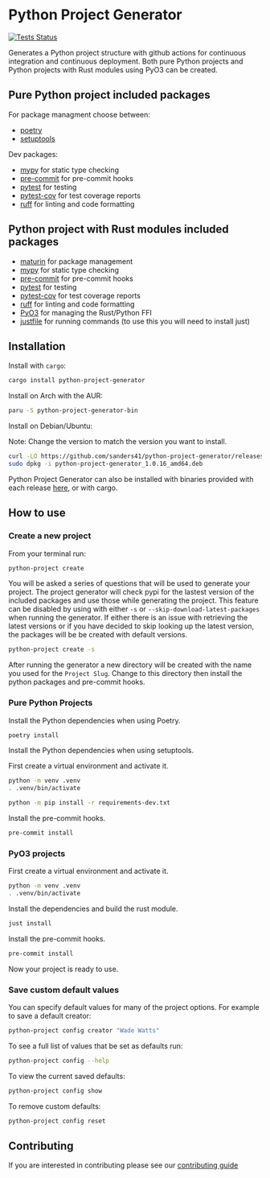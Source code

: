 # Python Project Generator

[![Tests Status](https://github.com/sanders41/python-project-generator/workflows/Testing/badge.svg?branch=main&event=push)](https://github.com/sanders41/python-project-generator/actions?query=workflow%3ATesting+branch%3Amain+event%3Apush)

Generates a Python project structure with github actions for continuous integration and continuous
deployment. Both pure Python projects and Python projects with Rust modules using PyO3 can be
created.

## Pure Python project included packages

For package managment choose between:

- [poetry](https://python-poetry.org/)
- [setuptools](https://github.com/pypa/setuptools)

Dev packages:

- [mypy](https://www.mypy-lang.org/) for static type checking
- [pre-commit](https://github.com/pre-commit/pre-commit) for pre-commit hooks
- [pytest](https://docs.pytest.org/en/latest/) for testing
- [pytest-cov](https://github.com/pytest-dev/pytest-cov) for test coverage reports
- [ruff](https://beta.ruff.rs/docs/) for linting and code formatting

## Python project with Rust modules included packages

- [maturin](https://github.com/PyO3/maturin) for package management
- [mypy](https://www.mypy-lang.org/) for static type checking
- [pre-commit](https://github.com/pre-commit/pre-commit) for pre-commit hooks
- [pytest](https://docs.pytest.org/en/latest/) for testing
- [pytest-cov](https://github.com/pytest-dev/pytest-cov) for test coverage reports
- [ruff](https://beta.ruff.rs/docs/) for linting and code formatting
- [PyO3](https://github.com/PyO3/pyo3) for managing the Rust/Python FFI
- [justfile](https://github.com/casey/just) for running commands (to use this you will need to
  install just)

## Installation

Install with `cargo`:

```sh
cargo install python-project-generator
```

Install on Arch with the AUR:

```sh
paru -S python-project-generator-bin
```

Install on Debian/Ubuntu:

Note: Change the version to match the version you want to install.

```sh
curl -LO https://github.com/sanders41/python-project-generator/releases/download/v1.0.16/python-project-generator_1.0.16_amd64.deb
sudo dpkg -i python-project-generator_1.0.16_amd64.deb
```

Python Project Generator can also be installed with binaries provided with each release
[here](https://github.com/sanders41/python-project-generator/releases), or with cargo.

## How to use

### Create a new project

From your terminal run:

```sh
python-project create
```

You will be asked a series of questions that will be used to generate your project. The project
generator will check pypi for the lastest version of the included packages and use those while
generating the project. This feature can be disabled by using with either `-s` or
`--skip-download-latest-packages` when running the generator. If either there is an issue with
retrieving the latest versions or if you have decided to skip looking up the latest version, the
packages will be be created with default versions.

```sh
python-project create -s
```

After running the generator a new directory will be created with the name you used for the
`Project Slug`. Change to this directory then install the python packages and pre-commit hooks.

### Pure Python Projects

Install the Python dependencies when using Poetry.

```sh
poetry install
```

Install the Python dependencies when using setuptools.

First create a virtual environment and activate it.

```sh
python -m venv .venv
. .venv/bin/activate
```

```sh
python -m pip install -r requirements-dev.txt
```

Install the pre-commit hooks.

```sh
pre-commit install
```

### PyO3 projects

First create a virtual environment and activate it.

```sh
python -m venv .venv
. .venv/bin/activate
```

Install the dependencies and build the rust module.

```sh
just install
```

Install the pre-commit hooks.

```sh
pre-commit install
```

Now your project is ready to use.

### Save custom default values

You can specify default values for many of the project options. For example to save a default
creator:

```sh
python-project config creator "Wade Watts"
```

To see a full list of values that be set as defaults run:

```sh
python-project config --help
```

To view the current saved defaults:

```sh
python-project config show
```

To remove custom defaults:

```sh
python-project config reset
```

## Contributing

If you are interested in contributing please see our [contributing guide](CONTRIBUTING.md)
